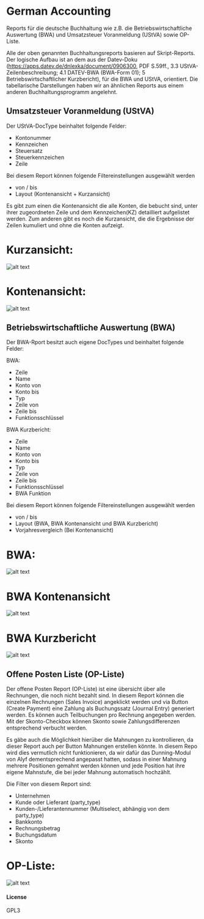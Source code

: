# German Accounting

Reports für die deutsche Buchhaltung wie z.B. die Betriebswirtschaftliche Auswertung (BWA) und  Umsatzsteuer Voranmeldung (UStVA) sowie OP-Liste.

Alle der oben genannten Buchhaltungsreports basieren auf Skript-Reports. Der logische Aufbau ist an dem aus der Datev-Doku (https://apps.datev.de/dnlexka/document/0906300, PDF S.59ff., 3.3 UStVA-Zeilenbeschreibung; 4.1 DATEV-BWA (BWA-Form 01); 5 Betriebswirtschaftlicher Kurzbericht), für die BWA und UStVA, orientiert. Die tabellarische Darstellungen haben wir an ähnlichen Reports aus einem anderen Buchhaltungsprogramm angelehnt.

## Umsatzsteuer Voranmeldung (UStVA)

Der UStVA-DocType beinhaltet folgende Felder:
- Kontonummer
- Kennzeichen
- Steuersatz
- Steuerkennzeichen
- Zeile

Bei diesem Report können folgende Filtereinstellungen ausgewählt werden
- von / bis
- Layout (Kontenansicht + Kurzansicht)

Es gibt zum einen die Kontenansicht die alle Konten, die bebucht sind, unter ihrer zugeordneten Zeile und dem Kennzeichen(KZ) detailliert aufgelistet werden. Zum anderen gibt es noch die Kurzansicht, die die Ergebnisse der Zeilen kumuliert und ohne die Konten aufzeigt.

# Kurzansicht:
![alt text](docs/Kurzansicht_UStVA.png)
# Kontenansicht:
![alt text](docs/Kontenansicht_UStVA.png)


## Betriebswirtschaftliche Auswertung (BWA)

Der BWA-Rport besitzt auch eigene DocTypes und beinhaltet folgende Felder:

BWA:
- Zeile
- Name
- Konto von
- Konto bis
- Typ
- Zeile von
- Zeile bis
- Funktionsschlüssel

BWA Kurzbericht:
- Zeile
- Name
- Konto von
- Konto bis
- Typ
- Zeile von
- Zeile bis
- Funktionsschlüssel
- BWA Funktion

Bei diesem Report können folgende Filtereinstellungen ausgewählt werden
- von / bis
- Layout (BWA, BWA Kontenansicht und BWA Kurzbericht)
- Vorjahresvergleich (Bei Kontenansicht)

# BWA:
![alt text](docs/BWA.png)

# BWA Kontenansicht
![alt text](docs/BWA_Kontenansicht.png)

# BWA Kurzbericht
![alt text](docs/BWA_Kurzbericht.png)


## Offene Posten Liste (OP-Liste)

Der offene Posten Report (OP-Liste) ist eine übersicht über alle Rechnungen, die noch nicht bezahlt sind. In diesem Report können die einzelnen Rechnungen (Sales Invoice) angeklickt werden und via Button (Create Payment) eine Zahlung als Buchungssatz (Journal Entry) generiert werden. Es können auch Teilbuchungen pro Rechnung angegeben werden. Mit der Skonto-Checkbox können Skonto sowie Zahlungsdifferenzen entsprechend verbucht werden.

Es gäbe auch die Möglichkeit hierüber die Mahnungen zu kontrollieren, da dieser Report auch per Button Mahnungen erstellen könnte. In diesem Repo wird dies vermutlich nicht funktionieren, da wir dafür das Dunning-Modul von Alyf dementsprechend angepasst hatten, sodass in einer Mahnung mehrere Positionen gemahnt werden können und jede Position hat ihre eigene Mahnstufe, die bei jeder Mahnung automatisch hochzählt.

Die Filter von diesem Report sind:
- Unternehmen
- Kunde oder Lieferant (party_type)
- Kunden-/Lieferantennummer (Multiselect, abhängig von dem party_type)
- Bankkonto
- Rechnungsbetrag
- Buchungsdatum
- Skonto

# OP-Liste:
![alt text](docs/OP_Liste.png)

#### License

GPL3
